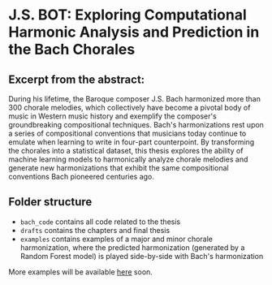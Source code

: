 # J.S. BOT: Exploring Computational Harmonic Analysis and Prediction in the Bach Chorales

## Excerpt from the abstract:

During his lifetime, the Baroque composer J.S. Bach harmonized more than 300 chorale melodies, which collectively have become a pivotal body of music in Western music history and exemplify the composer's groundbreaking compositional techniques. Bach's harmonizations rest upon a series of compositional conventions that musicians today continue to emulate when learning to write in four-part counterpoint. By transforming the chorales into a statistical dataset, this thesis explores the ability of machine learning models to harmonically analyze chorale melodies and generate new harmonizations that exhibit the same compositional conventions Bach pioneered centuries ago.

## Folder structure

* `bach_code` contains all code related to the thesis
* `drafts` contains the chapters and final thesis
* `examples` contains examples of a major and minor chorale harmonization, where the predicted harmonization (generated by a Random Forest model) is played side-by-side with Bach's harmonization

More examples will be available [here](http://hughzabriskie.com) soon.

